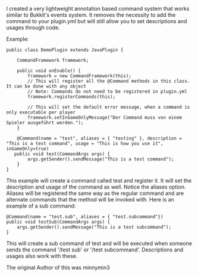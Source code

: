 I created a very lightweight annotation based command system that works similar to Bukkit's events system. It removes the necessity to add the command to your plugin.yml but will still allow you to set descriptions and usages through code.



Example:

    public class DemoPlugin extends JavaPlugin {

        CommandFramework framework;

        public void onEnable() {
            framework = new CommandFramework(this);
            // This will register all the @Command methods in this class. It can be done with any object
            // Note: Commands do not need to be registered in plugin.yml
            framework.registerCommands(this);
            
            // This will set the default error message, when a command is only executable per player
            framework.setInGameOnlyMessage("Der Command muss von einem Spieler ausgeführt werden.");
        }
    
        @Command(name = "test", aliases = { "testing" }, description = "This is a test command", usage = "This is how you use it", inGameOnly=true)
       public void test(CommandArgs args) {
            args.getSender().sendMessage("This is a test command");
        }
    }

This example will create a command called test and register it. It will set the description and usage of the command as well. Notice the aliases option. Aliases will be registered the same way as the regular command and are alternate commands that the method will be invoked with. Here is an example of a sub command:

    @Command(name = "test.sub", aliases = { "test.subcommand"})
    public void testSub(CommandArgs args) {
        args.getSender().sendMessage("This is a test subcommand");
    }

This will create a sub command of test and will be executed when someone sends the command '/test sub' or '/test subcommand'. Descriptions and usages also work with these.

The original Author of this was minnymin3
